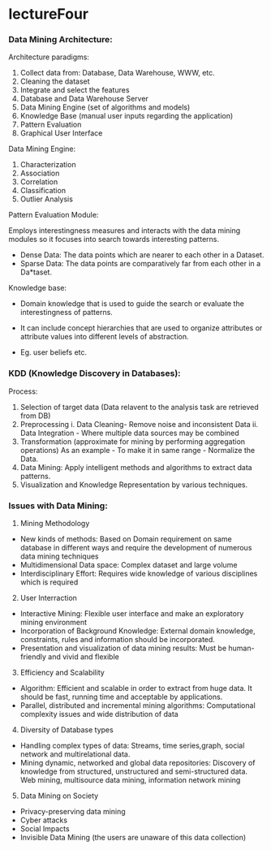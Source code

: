 # lectureFour

### Data Mining Architecture:

Architecture paradigms:
1. Collect data from: Database, Data Warehouse, WWW, etc.
2. Cleaning the dataset
3. Integrate and select the features
4. Database and Data Warehouse Server
5. Data Mining Engine (set of algorithms and models)
6. Knowledge Base (manual user inputs regarding the application)
7. Pattern Evaluation
8. Graphical User Interface

Data Mining Engine:
1. Characterization
2. Association
3. Correlation
4. Classification
5. Outlier Analysis

Pattern Evaluation Module:

Employs interestingness measures and interacts with the data mining modules so it focuses into search towards interesting patterns.

* Dense Data: The data points which are nearer to each other in a Dataset.
* Sparse Data: The data points are comparatively far from each other in a Da*taset.

Knowledge base:

* Domain knowledge that is used to guide the search or evaluate the interestingness of patterns.

* It can include concept hierarchies that are used to organize attributes or attribute values into different levels of abstraction.

* Eg. user beliefs etc.

### KDD (Knowledge Discovery in Databases):
Process:
1. Selection of target data (Data relavent to the analysis task are retrieved from DB)
2. Preprocessing 
  i. Data Cleaning- Remove noise and inconsistent Data
  ii. Data Integration - Where multiple data sources may be combined
3. Transformation (approximate for mining by performing aggregation operations) As an example - To make it in same range - Normalize the Data.
4. Data Mining: Apply intelligent methods and algorithms to extract data patterns.
5. Visualization and Knowledge Representation by various techniques.

### Issues with Data Mining:

1. Mining Methodology
  * New kinds of methods: Based on Domain requirement on same database in different ways and require the development of numerous data mining techniques
  * Multidimensional Data space: Complex dataset and large volume
  * Interdisciplinary Effort: Requires wide knowledge of various disciplines which is required
2. User Interraction
  * Interactive Mining: Flexible user interface and make an exploratory mining environment
  * Incorporation of Background Knowledge: External domain knowledge, constraints, rules and              information should be incorporated.
  * Presentation and visualization of data mining results: Must be human-friendly and vivid and flexible
3. Efficiency and Scalability
  * Algorithm: Efficient and scalable in order to extract from huge data. It should be fast, running time and acceptable by applications.
  * Parallel, distributed and incremental mining algorithms: Computational complexity issues and wide distribution of data
    
4. Diversity of Database types 
  * Handling complex types of data: Streams, time series,graph, social network and multirelational data.
  * Mining dynamic, networked and global data repositories: Discovery of knowledge from structured, unstructured and semi-structured data. Web mining, multisource data mining, information network mining
  
5. Data Mining on Society
  * Privacy-preserving data mining
  * Cyber attacks
  * Social Impacts
  * Invisible Data Mining (the users are unaware of this data collection)



